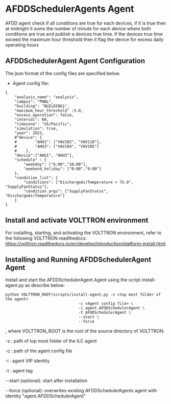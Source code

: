 # AFDDSchedulerAgents Agent
AFDD agent check if all conditions are true for each devices, 
if it is true then at midnight it sums the number of minute for each device 
where both conditions are true and publish a devices true time. 
if the devices true time exceed the maximum hour threshold then it flag the
device for excess daily operating hours

## AFDDSchedulerAgent Agent Configuration

The json format of the config files are specified below. 

*  Agent config file:

```
{
    "analysis_name": "analysis",
    "campus": "PNNL",
    "building": "BUILDING1",
    "maximum_hour_threshold" :5.0,
    "excess_operation": false,
    "interval": 60,
    "timezone": "US/Pacific",
    "simulation": true,
    "year": 2021,
    #"device": {
    #        "AHU1": ["VAV102", "VAV118"],
    #        "AHU3": ["VAV104", "VAV105"]
    #    },
    "device":["AHU1", "AHU3"],
    "schedule" : {
        "weekday": ["6:00","18:00"],
        "weekend_holiday": ["0:00","0:00"]
    },
    "condition_list": {
        "conditions": ["DischargeAirTemperature > 75.0", "SupplyFanStatus"],
        "condition_args": ["SupplyFanStatus", "DischargeAirTemperature"]
    }
}
````

## Install and activate VOLTTRON environment
For installing, starting, and activating the VOLTTRON environment, refer to the following VOLTTRON readthedocs: 
https://volttron.readthedocs.io/en/develop/introduction/platform-install.html

## Installing and Running AFDDSchedulerAgent Agent
Install and start the AFDDSchedulerAgent Agent using the script install-agent.py as describe below:

```
python VOLTTRON_ROOT/scripts/install-agent.py -s <top most folder of the agent> 
                                -c <Agent config file> \
                                -i agent.AFDDSchedulerAgent \
                                -t AFDDSchedulerAgent \
                                --start \
                                --force
```
, where VOLTTRON_ROOT is the root of the source directory of VOLTTRON.

-s : path of top most folder of the ILC agent

-c : path of the agent config file

-i : agent VIP identity

-t : agent tag
 
--start (optional): start after installation

--force (optional): overwrites existing AFDDSchedulerAgents agent with identity "agent.AFDDSchedulerAgent" 


